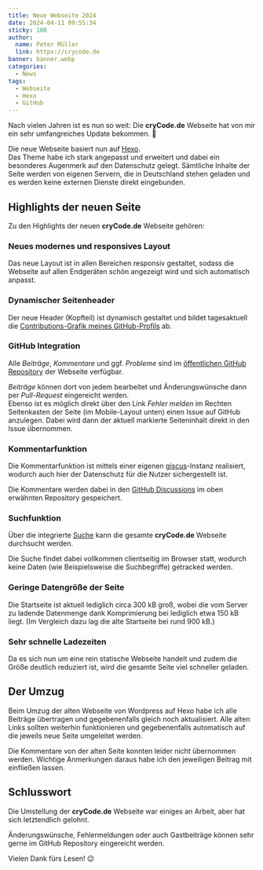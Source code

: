 ```yaml
---
title: Neue Webseite 2024
date: 2024-04-11 09:55:34
sticky: 100
author:
  name: Peter Müller
  link: https://crycode.de
banner: banner.webp
categories:
  - News
tags:
  - Webseite
  - Hexo
  - GitHub
---
```


Nach vielen Jahren ist es nun so weit: Die **cryCode.de** Webseite hat von mir ein sehr umfangreiches Update bekommen. 🙂

Die neue Webseite basiert nun auf [Hexo](https://hexo.io/).  
Das Theme habe ich stark angepasst und erweitert und dabei ein besonderes Augenmerk auf den Datenschutz gelegt. Sämtliche Inhalte der Seite werden von eigenen Servern, die in Deutschland stehen geladen und es werden keine externen Dienste direkt eingebunden.

<!-- more -->

## Highlights der neuen Seite

Zu den Highlights der neuen **cryCode.de** Webseite gehören:

### Neues modernes und responsives Layout

Das neue Layout ist in allen Bereichen responsiv gestaltet, sodass die Webseite auf allen Endgeräten schön angezeigt wird und sich automatisch anpasst.

### Dynamischer Seitenheader

Der neue Header (Kopfteil) ist dynamisch gestaltet und bildet tagesaktuell die [Contributions-Grafik meines GitHub-Profils](https://github.com/crycode-de) ab.

### GitHub Integration

Alle *Beiträge*, *Kommentare* und ggf. *Probleme* sind im [öffentlichen GitHub Repository](https://github.com/crycode-de/crycode.de-website-public) der Webseite verfügbar.

*Beiträge* können dort von jedem bearbeitet und Änderungswünsche dann per *Pull-Request* eingereicht werden.  
Ebenso ist es möglich direkt über den Link *Fehler melden* im Rechten Seitenkasten der Seite (im Mobile-Layout unten) einen Issue auf GitHub anzulegen. Dabei wird dann der aktuell markierte Seiteninhalt direkt in den Issue übernommen.

### Kommentarfunktion

Die Kommentarfunktion ist mittels einer eigenen [giscus](https://github.com/giscus/giscus)-Instanz realisiert, wodurch auch hier der Datenschutz für die Nutzer sichergestellt ist.

Die Kommentare werden dabei in den [GitHub Discussions](https://github.com/crycode-de/crycode.de-website-public/discussions) im oben erwähnten Repository gespeichert.

### Suchfunktion

Über die integrierte [Suche](/suche) kann die gesamte **cryCode.de** Webseite durchsucht werden.

Die Suche findet dabei vollkommen clientseitig im Browser statt, wodurch keine Daten (wie Beispielsweise die Suchbegriffe) getracked werden.

### Geringe Datengröße der Seite

Die Startseite ist aktuell lediglich circa 300 kB groß, wobei die vom Server zu ladende Datenmenge dank Komprimierung bei lediglich etwa 150 kB liegt. (Im Vergleich dazu lag die alte Startseite bei rund 900 kB.)

### Sehr schnelle Ladezeiten

Da es sich nun um eine rein statische Webseite handelt und zudem die Größe deutlich reduziert ist, wird die gesamte Seite viel schneller geladen.

## Der Umzug

Beim Umzug der alten Webseite von Wordpress auf Hexo habe ich alle Beiträge übertragen und gegebenenfalls gleich noch aktualisiert. Alle alten Links sollten weiterhin funktionieren und gegebenenfalls automatisch auf die jeweils neue Seite umgeleitet werden.

Die Kommentare von der alten Seite konnten leider nicht übernommen werden. Wichtige Anmerkungen daraus habe ich den jeweiligen Beitrag mit einfließen lassen.

## Schlusswort

Die Umstellung der **cryCode.de** Webseite war einiges an Arbeit, aber hat sich letztendlich gelohnt.

Änderungswünsche, Fehlermeldungen oder auch Gastbeiträge können sehr gerne im GitHub Repository eingereicht werden.

Vielen Dank fürs Lesen! 😉
